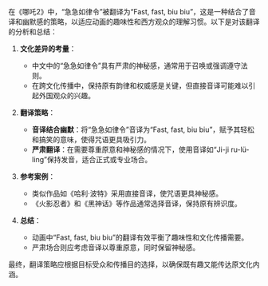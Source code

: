 在《哪吒2》中，“急急如律令”被翻译为“Fast, fast, biu biu”，这是一种结合了音译和幽默感的策略，以适应动画的趣味性和西方观众的理解习惯。以下是对该翻译的分析和总结：

1. **文化差异的考量**：
   - 中文中的“急急如律令”具有严肃的神秘感，通常用于召唤或强调遵守法则。
   - 在跨文化传播中，保持原有韵律和权威感是关键，但直接音译可能难以引起外国观众的兴趣。

2. **翻译策略**：
   - **音译结合幽默**：将“急急如律令”音译为“Fast, fast, biu biu”，赋予其轻松和搞笑的意味，使得咒语更具吸引力。
   - **严肃翻译**：在需要尊重原意和神秘感的情况下，使用音译如“Ji-ji ru-lü-ling”保持发音，适合正式或专业场合。

3. **参考案例**：
   - 类似作品如《哈利·波特》采用直接音译，使咒语更具神秘感。
   - 《火影忍者》和《黑神话》等作品通常选择音译，保持原有辨识度。

4. **总结**：
   - 动画中“Fast, fast, biu biu”的翻译有效平衡了趣味性和文化传播需要。
   - 严肃场合则应考虑音译以尊重原意，同时保留神秘感。

最终，翻译策略应根据目标受众和传播目的选择，以确保既有趣又能传达原文化内涵。